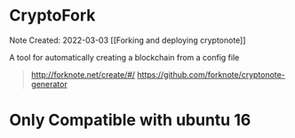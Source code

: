 # CryptoFork
Note Created: 2022-03-03
[[Forking and deploying cryptonote]]

A tool for automatically creating a blockchain from a config file
> http://forknote.net/create/#/
> https://github.com/forknote/cryptonote-generator

# Only Compatible with ubuntu 16
